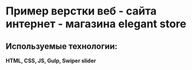 # Пример верстки веб - сайта интернет - магазина elegant store

## Используемые технологии:

**HTML, CSS, JS, Gulp, Swiper slider**
